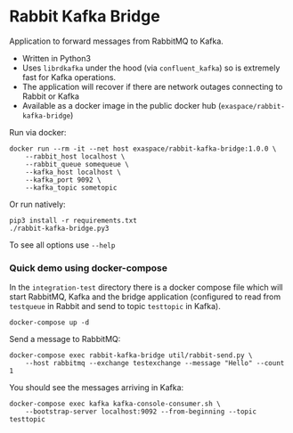 # Rabbit Kafka Bridge

Application to forward messages from RabbitMQ to Kafka.

* Written in Python3
* Uses `librdkafka` under the hood (via `confluent_kafka`) so is extremely fast for Kafka operations.
* The application will recover if there are network outages connecting to Rabbit or Kafka
* Available as a docker image in the public docker hub (`exaspace/rabbit-kafka-bridge`)

Run via docker:

```
docker run --rm -it --net host exaspace/rabbit-kafka-bridge:1.0.0 \
    --rabbit_host localhost \
    --rabbit_queue somequeue \
    --kafka_host localhost \
    --kafka_port 9092 \
    --kafka_topic sometopic
```

Or run natively:

```
pip3 install -r requirements.txt
./rabbit-kafka-bridge.py3
```

To see all options use `--help`


### Quick demo using docker-compose

In the `integration-test` directory there is a docker compose file which will start RabbitMQ, Kafka and the bridge application (configured to read from `testqueue` in Rabbit and send to topic `testtopic` in Kafka).

```
docker-compose up -d
```

Send a message to RabbitMQ:

```
docker-compose exec rabbit-kafka-bridge util/rabbit-send.py \
    --host rabbitmq --exchange testexchange --message "Hello" --count 1
```

You should see the messages arriving in Kafka:

```
docker-compose exec kafka kafka-console-consumer.sh \
    --bootstrap-server localhost:9092 --from-beginning --topic testtopic
```
